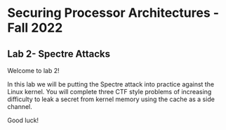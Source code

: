 # Securing Processor Architectures - Fall 2022 
## Lab 2- Spectre Attacks

Welcome to lab 2!

In this lab we will be putting the Spectre attack into practice against the Linux kernel. You will complete three CTF style problems of increasing difficulty to leak a secret from kernel memory using the cache as a side channel. 

Good luck!
